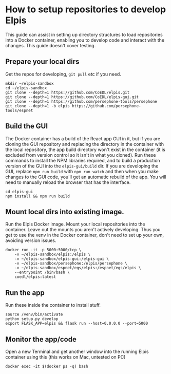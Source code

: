 # How to setup repositories to develop Elpis

This guide can assist in setting up directory structures to load repositories into a Docker container, enabling you to develop code and interact with the changes. This guide doesn't cover testing.


## Prepare your local dirs

Get the repos for developing, `git pull` etc if you need.

```
mkdir ~/elpis-sandbox
cd ~/elpis-sandbox
git clone --depth=1 https://github.com/CoEDL/elpis.git
git clone --depth=1 https://github.com/CoEDL/elpis-gui.git
git clone --depth=1 https://github.com/persephone-tools/persephone
git clone --depth=1 -b elpis https://github.com/persephone-tools/espnet
```


## Build the GUI

The Docker container has a build of the React app GUI in it, but if you are cloning the GUI repository and replacing the directory in the container with the local repository, the app build directory won't exist in the container (it is excluded from version control so it isn't in what you cloned). Run these commands to install the NPM libraries required, and to build a production version of the GUI into the `elpis-gui/build` dir. If you are developing the GUI, replace `npm run build` with `npm run watch` and then when you make changes to the GUI code, you'll get an automatic rebuild of the app. You will need to manually reload the browser that has the interface. 

```
cd elpis-gui
npm install && npm run build
```


## Mount local dirs into existing image. 
Run the Elpis Docker image. Mount your local repositories into the container. Leave out the mounts you aren't actively developing. Thus you get to use the venv in the Docker container, don't need to set up your own, avoiding version issues.

```
docker run -it -p 5000:5000/tcp \
    -v ~/elpis-sandbox/elpis:/elpis \
    -v ~/elpis-sandbox/elpis-gui:/elpis-gui \
    -v ~/elpis-sandbox/persephone:/elpis/persephone \
    -v ~/elpis-sandbox/espnet/egs/elpis:/espnet/egs/elpis \    
    --entrypoint /bin/bash \
    coedl/elpis:latest
```


## Run the app

Run these inside the container to install stuff.

```
source /venv/bin/activate
python setup.py develop
export FLASK_APP=elpis && flask run --host=0.0.0.0 --port=5000
```


## Monitor the app/code

Open a new Terminal and get another window into the running Elpis container using this (this works on Mac, untested on PC)

```
docker exec -it $(docker ps -q) bash
```
